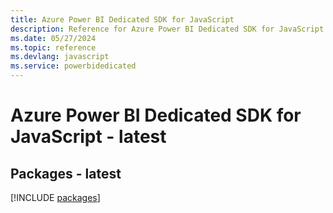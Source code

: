 ```yaml
---
title: Azure Power BI Dedicated SDK for JavaScript
description: Reference for Azure Power BI Dedicated SDK for JavaScript
ms.date: 05/27/2024
ms.topic: reference
ms.devlang: javascript
ms.service: powerbidedicated
---
```

# Azure Power BI Dedicated SDK for JavaScript - latest
## Packages - latest
[!INCLUDE [packages](power-bi-dedicated-index.md)]